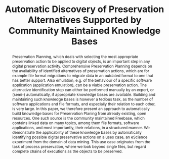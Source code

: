 ---
abstract: Preservation Planning, which deals with selecting the most appropriate preservation
  action to be applied to digital objects, is an important step in any digital preservation
  activity. Comprehensive Preservation Planning depends on the availability of identified
  alternatives of preservation actions, which are for example file format migrations
  to migrate data in an outdated format to one that has better support. Also emulation,
  e.g. of the behaviour of a specific software application (application emulation),
  can be a viable preservation action. The alternative identification step can either
  be performed manually by an expert, or (semi-) automatically, if appropriate knowledge
  bases are available. Building and maintaining such knowledge bases is however a
  tedious task, as the number of software applications and file formats, and especially
  their relation to each other, is very large. In this paper, we therefore present
  an approach to automatically build knowledge bases for Preservation Planing from
  already existing, open resources. One such source is the community maintained Freebase,
  which contains linked data on many topics, among them file formats, software applications,
  and most importantly, their relations, in a structured manner. We demonstrate the
  applicability of these knowledge bases by automatically identifying possible digital
  preservative actions on a uses case, an eScience experiment from the domain of data
  mining. This use case originates from the task of process preservation, where we
  look beyond single files, but regard complete chains of executions as the objects
  to be preserved.
creators:
- Mayer, Rudolf
- Binder, Johannes
- Strodl, Stephan
- Rauber, Andreas
date: null
document_url: https://services.phaidra.univie.ac.at/api/object/o:378078/download
grand_parent: iPRES
institutions: []
keywords: []
landing_page_url: https://phaidra.univie.ac.at/o:378078
language: eng
layout: publication
license: CC BY-NC-SA 3.0 AT
notes_url: null
parent: iPRES 2014
presentation_url: null
publication_type: paper
size: 957656
source_name: iPRES
title: Automatic Discovery of Preservation Alternatives Supported by Community Maintained
  Knowledge Bases
year: 2014
---